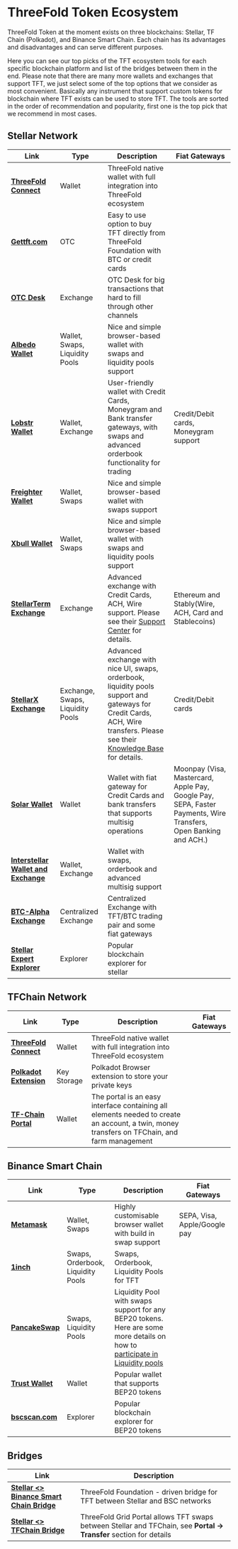 # ThreeFold Token Ecosystem

ThreeFold Token at the moment exists on three blockchains: Stellar, TF Chain (Polkadot), and Binance Smart Chain. Each chain has its advantages and disadvantages and can serve different purposes.

Here you can see our top picks of the TFT ecosystem tools for each specific blockchain platform and list of the bridges between them in the end. Please note that there are many more wallets and exchanges that support TFT, we just select some of the top options that we consider as most convenient. Basically any instrument that support custom tokens for blockchain where TFT exists can be used to store TFT. The tools are sorted in the order of recommendation and popularity, first one is the top pick that we recommend in most cases. 

## Stellar Network

| Link |Type|Description|Fiat Gateways|
| --------------- |----| --------------- |---|
|  [**ThreeFold Connect**](threefold_connect) | Wallet | ThreeFold native wallet with full integration into ThreeFold ecosystem | |
| [**Gettft.com**](https://gettft.com/gettft/) | OTC | Easy to use option to buy TFT directly from ThreeFold Foundation with BTC or credit cards ||
| [**OTC Desk**](tft_otc) | Exchange | OTC Desk for big transactions that hard to fill through other channels ||
| [**Albedo Wallet**](albedo) | Wallet, Swaps, Liquidity Pools | Nice and simple browser-based wallet with swaps and liquidity pools support ||
| [**Lobstr Wallet**](lobstr_wallet) | Wallet, Exchange | User-friendly wallet with Credit Cards, Moneygram and Bank transfer gateways, with swaps and advanced orderbook functionality for trading| Credit/Debit cards, Moneygram support |
| [**Freighter Wallet**](https://www.freighter.app/) | Wallet, Swaps | Nice and simple browser-based wallet with swaps support||
| [**Xbull Wallet**](https://xbull.app/) | Wallet, Swaps | Nice and simple browser-based wallet with swaps and liquidity pools support||
| [**StellarTerm Exchange**](https://stellarterm.com/) | Exchange |	Advanced exchange with Credit Cards, ACH, Wire support. Please see their [Support Center](https://stellarterm.zendesk.com/hc/en-us) for details.|Ethereum and Stably(Wire, ACH, Card and Stablecoins)|
| [**StellarX Exchange**](https://www.stellarx.com/) | Exchange, Swaps, Liquidity Pools | Advanced exchange with nice UI, swaps, orderbook, liquidity pools support and gateways for Credit Cards, ACH, Wire transfers. Please see their [Knowledge Base](https://stellarx.freshdesk.com/support/home) for details.|Credit/Debit cards|
| [**Solar Wallet**](solar_wallet) | Wallet | Wallet with fiat gateway for Credit Cards and bank transfers that supports multisig operations|Moonpay (Visa, Mastercard, Apple Pay, Google Pay, SEPA, Faster Payments, Wire Transfers, Open Banking and ACH.)|
| [**Interstellar Wallet and Exchange**](tft_interstellar) | Wallet, Exchange | Wallet with swaps, orderbook and advanced multisig support||
| [**BTC-Alpha Exchange**](tft_btc_alpha) | Centralized Exchange | Centralized Exchange with TFT/BTC trading pair and some fiat gateways||
| [**Stellar Expert Explorer**](https://stellar.expert/) | Explorer | Popular blockchain explorer for stellar||

## TFChain Network
						
| Link |Type|Description|Fiat Gateways|
| --------------- | --------------- |-------|---|
| [**ThreeFold Connect**](threefold_connect) | Wallet | ThreeFold native wallet with full integration into ThreeFold ecosystem||
| [**Polkadot Extension**](https://library.threefold.me/info/manual/#/getstarted/manual__dashboard_portal_polkadot_create_account) | Key Storage | Polkadot Browser extension to store your private keys||
| [**TF-Chain Portal**](https://library.threefold.me/info/manual/#/manual__dashboard_portal_home) | Wallet | The portal is an easy interface containing all elements needed to create an account, a twin, money transfers on TFChain, and farm management ||
	
## Binance Smart Chain

| Link |Type|Description|Fiat Gateways|
| --------------- | --------------- |--------|---|
| [**Metamask**](tft_bsc_metamask) | Wallet, Swaps | Highly customisable browser wallet with build in swap support|SEPA, Visa, Apple/Google pay|
| [**1inch**](tft_1inch) | Swaps, Orderbook, Liquidity Pools | Swaps, Orderbook, Liquidity Pools for TFT||
| [**PancakeSwap**](tft_binance_defi) | Swaps, Liquidity Pools | Liquidity Pool with swaps support for  any BEP20 tokens. Here are some more details on how to [participate in Liquidity pools](liquidity_provider)||
| [**Trust Wallet**](tft_bsc_trustwallet) | Wallet | Popular wallet that supports BEP20 tokens||
| [**bscscan.com**](https://bscscan.com/) | Explorer | Popular blockchain explorer for BEP20 tokens||
		
## Bridges
| Link | Description |
| --------------- | --------------- |
| [**Stellar <> Binance Smart Chain Bridge**](https://bridge.bsc.threefold.io/) | ThreeFold Foundation - driven bridge for TFT between Stellar and BSC networks |
| [**Stellar <> TFChain Bridge**](https://library.threefold.me/info/manual/#/manual__dashboard_readme) | ThreeFold Grid Portal allows TFT swaps between Stellar and TFChain, see **Portal -> Transfer** section for details|
